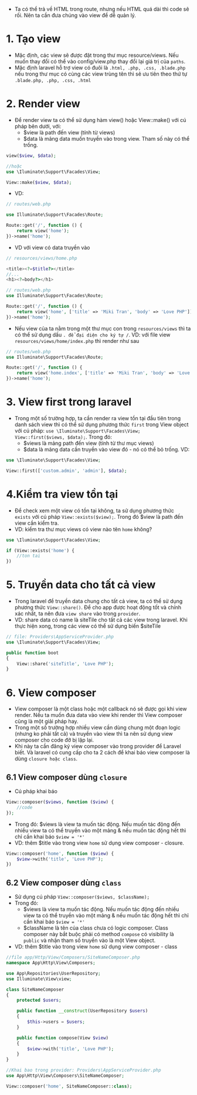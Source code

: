 - Ta có thể trả về HTML trong route, nhưng nếu HTML quá dài thì code sẽ rối. Nên ta cần đưa chúng vào view để dễ quản lý.
# 1. Tạo view
- Mặc định, các view sẽ được đặt trong thư mục resource/views. Nếu muốn thay đổi có thể vào config/view.php thay đổi lại giá trị của `paths`.
- Mặc định laravel hỗ trợ view có đuôi là `.html, .php, .css, .blade.php` nếu trong thư mục có cùng các view trùng tên thì sẽ ưu tiên theo thứ tự `.blade.php, .php, .css, .html`
# 2. Render view
- Để render view ta có thể sử dụng hàm view() hoặc View::make() với cú pháp bên dưới, với:
  - $view là path đến view (tính từ views)
  - $data là mảng data muốn truyền vào trong view. Tham số này có thể trống.
```php
view($view, $data);

//hoặc
use \Iluminate\Support\Facades\View;

View::make($view, $data);
```
- VD:
```php
// routes/web.php

use Illuminate\Support\Facades\Route;

Route::get('/', function () {
    return view('home');
})->name('home');
```
- VD với view có data truyền vào
```php
// resources/views/home.php

<title><?=$title?></title>
//...
<h1><?=body?></h1>

// routes/web.php
use Illuminate\Support\Facades\Route;

Route::get('/', function () {
    return view('home', ['title' => 'Miki Tran', 'body' => 'Love PHP']);
})->name('home');
```
- Nếu view của ta nằm trong một thư mục con trong `resources/views` thì ta có thể sử dụng dấu `. để đại diện cho ký tự /`. VD: với file view `resources/views/home/index.php` thì render như sau
```php
// routes/web.php
use Illuminate\Support\Facades\Route;

Route::get('/', function () {
    return view('home.index', ['title' => 'Miki Tran', 'body' => 'Love PHP']);
})->name('home');
```
# 3. View first trong laravel
- Trong một số trường hợp, ta cần render ra view tồn tại đầu tiên trong danh sách view thì có thể sử dụng phương thức `first` trong View object với cú pháp: `use \Iluminate\Support\Facades\View; View::first($views, $data);`. Trong đó:
  - $views là mảng path đến view (tính từ thư mục views)
  - $data là mảng data cần truyền vào view đó - nó có thể bỏ trống. VD:
```php
use \Iluminate\Support\Facades\View;

View::first(['custom.admin', 'admin'], $data);
```
# 4.Kiểm tra view tồn tại
- Để check xem một view có tồn tại không, ta sử dụng phương thức `exists` với cú pháp `View::exists($view);`. Trong đó $view là path đến view cần kiểm tra.
- VD: kiểm tra thư mục views có view nào tên `home` không?
```php
use \Iluminate\Support\Facades\View;

if (View::exists('home') {
    //ton tai
})
```
# 5. Truyền data cho tất cả view
- Trong laravel để truyền data chung cho tất cả view, ta có thể sử dụng phương thức `View::share()`. Để cho app được hoạt động tốt và chính xác nhất, ta nên đưa `view share` vào trong `provider`.
- VD: share data có name là siteTile cho tất cả các view trong laravel. Khi thực hiện xong, trong các view có thể sử dụng biến $siteTile
```php
// file: Providers\AppServiceProvider.php
use \Iluminate\Support\Facades\View;

public function boot
{
    View::share('siteTitle', 'Love PHP');
}
```
# 6. View composer
- View composer là một class hoặc một callback nó sẽ được gọi khi view render. Nếu ta muốn đưa data vào view khi render thì View composer cũng là một giải pháp hay.
- Trong một số trường hợp nhiều view cần dùng chung một đoạn logic (nhưng ko phải tất cả) và truyền vào view thì ta nên sử dụng view composer cho code đỡ bị lặp lại.
- Khi này ta cần đăng ký view composer vào trong provider để Laravel biết. Và laravel có cung cấp cho ta 2 cách để khai báo view composer là dùng `closure hoặc class`.
## 6.1 View composer dùng `closure`
- Cú pháp khai báo
```php
View::composer($views, function ($view) {
    //code
});
```
- Trong đó: $views là view ta muốn tác động. Nếu muốn tác động đến nhiều view ta có thể truyền vào một mảng & nếu muốn tác động hết thì chỉ cần khai báo ` $view = '*' `
- VD: thêm $title vào trong view `home` sử dụng view composer - closure.
```php
View::composer('home', function ($view) {
    $view->with('title', 'Love PHP');
})
```
## 6.2 View composer dùng `class`
- Sử dụng cú pháp `View::composer($views, $className);`
- Trong đó:
  - $views là view ta muốn tác động. Nếu muốn tác động đến nhiều view ta có thể truyền vào một mảng & nếu muốn tác động hết thì chỉ cần khai báo ` $view = '*' `
  - $className là tên của class chưa có logic composer. Class composer này bắt buộc phải có method `compose` có visibility là `public` và nhận tham số truyền vào là một View object.
- VD: thêm $title vào trong view `home` sử dụng view composer - class
```php
//file app/Http/View/Composers/SiteNameComposer.php
namespace App\Http\View\Composers;

use App\Repositories\UserRepository;
use Illuminate\View\view;

class SiteNameComposer
{
    protected $users;

    public function __construct(UserRepository $users)
    {
        $this->users = $users;
    }

    public function compose(View $view)
    {
        $view->with('title', 'Love PHP');
    }
}

//Khai bao trong provider: Providers\AppServiceProvider.php
use App\Http\View\Composers\SiteNameComposer;

View::composer('home', SiteNameComposer::class);
``` 